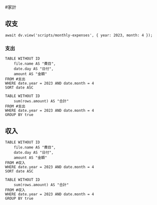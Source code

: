#家計
## 収支
```dataviewjs
await dv.view('scripts/monthly-expenses', { year: 2023, month: 4 });
```
### 支出
```dataview
TABLE WITHOUT ID
    file.name AS "費目",
    date.day AS "日付",
    amount AS "金額"
FROM #支出
WHERE date.year = 2023 AND date.month = 4
SORT date ASC
```
```dataview
TABLE WITHOUT ID
    sum(rows.amount) AS "合計"
FROM #支出
WHERE date.year = 2023 AND date.month = 4
GROUP BY true
```
## 収入
```dataview
TABLE WITHOUT ID
    file.name AS "費目",
    date.day AS "日付",
    amount AS "金額"
FROM #収入
WHERE date.year = 2023 AND date.month = 4
SORT date ASC
```
```dataview
TABLE WITHOUT ID
    sum(rows.amount) AS "合計"
FROM #収入
WHERE date.year = 2023 AND date.month = 4
GROUP BY true
```
